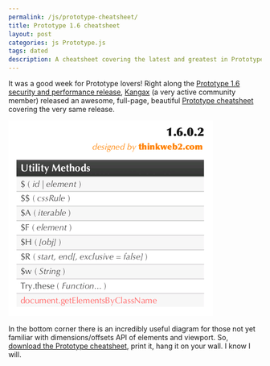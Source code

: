 ```yaml
---
permalink: /js/prototype-cheatsheet/
title: Prototype 1.6 cheatsheet
layout: post
categories: js Prototype.js
tags: dated
description: A cheatsheet covering the latest and greatest in Prototype 1.6.
---
```


It was a good week for Prototype lovers! Right along the [Prototype 1.6 security and performance release][1], <a href="http://thinkweb2.com/projects/prototype/" rel="contact">Kangax</a> (a very active community member) released an awesome, full-page, beautiful [Prototype cheatsheet][2] covering the very same release.

[![A preview of the Prototype cheatsheet](/page_attachments/0000/0005/prototype-cheatsheet.gif)][2]

In the bottom corner there is an incredibly useful diagram for those not yet familiar with dimensions/offsets API of elements and viewport. So, [download the Prototype cheatsheet][3], print it, hang it on your wall. I know I will.


[1]: http://prototypejs.org/2008/1/25/prototype-1-6-0-2-bug-fixes-performance-improvements-and-security
[2]: http://thinkweb2.com/projects/prototype/prototype-1602-cheat-sheet/
[3]: http://attic.scripteka.com/prototype_cheatsheet_1.6.0.2.pdf